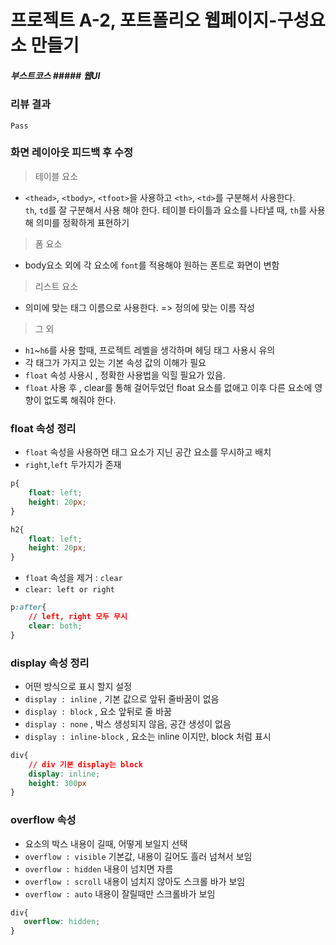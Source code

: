 
# 프로젝트 A-2, 포트폴리오 웹페이지-구성요소 만들기
##### 부스트코스 ##### 웹UI

### 리뷰 결과 

    Pass


### 화면 레이아웃 피드백 후 수정


> 테이블 요소  
  
- `<thead>`, `<tbody>`, `<tfoot>`을 사용하고 `<th>`, `<td>`를 구분해서 사용한다.      
    `th`, `td`를 잘 구분해서 사용 해야 한다.
    테이블 타이틀과 요소를 나타낼 때, `th`를 사용해 의미를 정확하게 표현하기


> 폼 요소    
  
- body요소 외에 각 요소에 `font`를 적용해야 원하는 폰트로 화면이 변함 

> 리스트 요소  

- 의미에 맞는 태그 이름으로 사용한다.
=> 정의에 맞는 이름 작성   


> 그 외

- `h1`~`h6`를 사용 할때, 프로젝트 레벨을 생각하며 헤딩 태그 사용시 유의
- 각 태그가 가지고 있는 기본 속성 값의 이해가 필요  
- `float` 속성 사용시 , 정확한 사용법을 익힐 필요가 있음.
- `float` 사용 후 , clear를 통해 걸어두었던 float 요소를 없애고 이후 다른 요소에 영향이 없도록 해줘야 한다.


### float 속성 정리

- `float` 속성을 사용하면 태그 요소가 지닌 공간 요소를 무시하고 배치
- `right`,`left` 두가지가 존재

~~~css
p{
    float: left;
    height: 20px;
}

h2{
    float: left;
    height: 20px;   
}
~~~

- `float` 속성을 제거 : `clear` 
- `clear: left or right` 

~~~css
p:after{
    // left, right 모두 무시
    clear: both;
}
~~~

### display 속성 정리

- 어떤 방식으로 표시 할지 설정
- `display : inline`  , 기본 값으로 앞뒤 줄바꿈이 없음
- `display : block` , 요소 앞뒤로 줄 바꿈
- `display : none` , 박스 생성되지 않음, 공간 생성이 없음
- `display : inline-block` , 요소는 inline 이지만, block 처럼 표시

~~~css
div{
    // div 기본 display는 block
    display: inline;
    height: 300px
}
~~~

### overflow 속성

- 요소의 박스 내용이 길때, 어떻게 보일지 선택
- `overflow : visible` 기본값, 내용이 길어도 흘러 넘쳐서 보임
- `overflow : hidden` 내용이 넘치면 자름
- `overflow : scroll` 내용이 넘치지 않아도 스크롤 바가 보임
- `overflow : auto` 내용이 잘릴때만 스크롤바가 보임
 
 ~~~css
 div{
    overflow: hidden;
 }   
 ~~~



